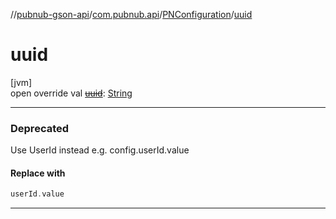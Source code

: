 //[pubnub-gson-api](../../../index.md)/[com.pubnub.api](../index.md)/[PNConfiguration](index.md)/[uuid](uuid.md)

# uuid

[jvm]\
open override val [~~uuid~~](uuid.md): [String](https://kotlinlang.org/api/latest/jvm/stdlib/kotlin/-string/index.html)

---

### Deprecated

Use UserId instead e.g. config.userId.value

#### Replace with

```kotlin
userId.value
```
---
